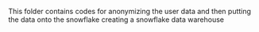This folder contains codes for anonymizing the user data and then putting the data onto the snowflake creating a snowflake data warehouse
